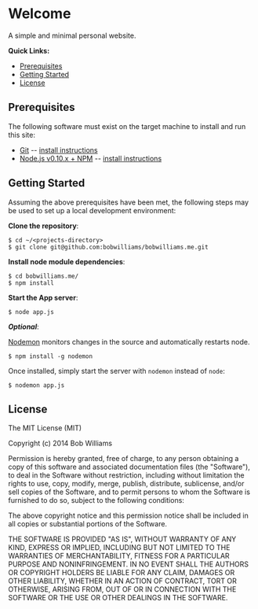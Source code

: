 # Welcome

A simple and minimal personal website.

**Quick Links:**

* [Prerequisites](#prerequisites)
* [Getting Started](#getting-started)
* [License](#license)

## Prerequisites

The following software must exist on the target machine to install and run this site:

* [Git](http://git-scm.com/) -- [install instructions](http://book.git-scm.com/2_installing_git.html)
* [Node.js v0.10.x + NPM](http://nodejs.org/) -- [install instructions](http://nodejs.org/)

## Getting Started

Assuming the above prerequisites have been met, the following steps may be used to set up a local
development environment:

**Clone the repository**:

    $ cd ~/<projects-directory>
    $ git clone git@github.com:bobwilliams/bobwilliams.me.git

**Install node module dependencies**:

    $ cd bobwilliams.me/
    $ npm install

**Start the App server**:

    $ node app.js

***Optional***:

[Nodemon](https://github.com/remy/nodemon) monitors changes in the source and automatically restarts node.

    $ npm install -g nodemon

Once installed, simply start the server with `nodemon` instead of `node`:

    $ nodemon app.js

## License 

The MIT License (MIT)

Copyright (c) 2014 Bob Williams

Permission is hereby granted, free of charge, to any person obtaining a copy of this software and associated documentation files (the "Software"), to deal in the Software without restriction, including without limitation the rights to use, copy, modify, merge, publish, distribute, sublicense, and/or sell copies of the Software, and to permit persons to whom the Software is furnished to do so, subject to the following conditions:

The above copyright notice and this permission notice shall be included in all copies or substantial portions of the Software.

THE SOFTWARE IS PROVIDED "AS IS", WITHOUT WARRANTY OF ANY KIND, EXPRESS OR IMPLIED, INCLUDING BUT NOT LIMITED TO THE WARRANTIES OF MERCHANTABILITY, FITNESS FOR A PARTICULAR PURPOSE AND NONINFRINGEMENT. IN NO EVENT SHALL THE AUTHORS OR COPYRIGHT HOLDERS BE LIABLE FOR ANY CLAIM, DAMAGES OR OTHER LIABILITY, WHETHER IN AN ACTION OF CONTRACT, TORT OR OTHERWISE, ARISING FROM, OUT OF OR IN CONNECTION WITH THE SOFTWARE OR THE USE OR OTHER DEALINGS IN THE SOFTWARE.
